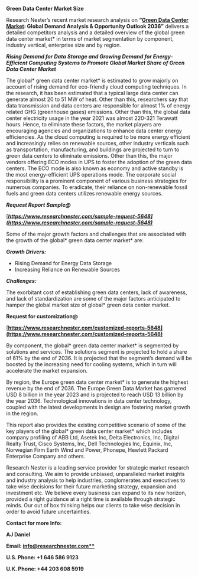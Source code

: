 ﻿**Green Data Center Market Size** 

Research Nester’s recent market research analysis on **“[Green Data Center Market](https://www.researchnester.com/reports/green-data-center-market/5648): Global Demand Analysis & Opportunity Outlook 2036”** delivers a detailed competitors analysis and a detailed overview of the global green data center market* in terms of market segmentation by component, industry vertical, enterprise size and by region. 

***Rising Demand for Data Storage and Growing Demand for Energy-Efficient Computing Systems to Promote Global Market Share of Green Data Center Market***

The global* green data center market* is estimated to grow majorly on account of rising demand for eco-friendly cloud computing techniques. In the research, it has been estimated that a typical large data center can generate almost 20 to 51 MW of heat. Other than this, researchers say that data transmission and data centers are responsible for almost 1% of energy related GHG (greenhouse gases) emissions. Other than this, the global data center electricity usage in the year 2021 was almost 220-321 Terawatt hours. Hence, to eliminate these factors, the market players are encouraging agencies and organizations to enhance data center energy efficiencies. As the cloud computing is required to be more energy efficient and increasingly relies on renewable sources, other industry verticals such as transportation, manufacturing, and buildings are projected to turn to green data centers to eliminate emissions. Other than this, the major vendors offering ECO modes in UPS to foster the adoption of the green data centers. The ECO mode is also known as economy and active standby is the most energy-efficient UPS operations mode. The corporate social responsibility is a prominent component of various business strategies for numerous companies. To eradicate, their reliance on non-renewable fossil fuels and green data centers utilizes renewable energy sources. 

***Request Report Sample@***

[***https://www.researchnester.com/sample-request-5648](https://www.researchnester.com/sample-request-5648)*** 

Some of the major growth factors and challenges that are associated with the growth of the global* green data center market* are:

***Growth Drivers:***

- Rising Demand for Energy Data Storage 
- Increasing Reliance on Renewable Sources 

***Challenges:***

The exorbitant cost of establishing green data centers, lack of awareness, and lack of standardization are some of the major factors anticipated to hamper the global market size of global* green data center market.

**Request for customization@**

[**https://www.researchnester.com/customized-reports-5648](https://www.researchnester.com/customized-reports-5648)** 

By component, the global* green data center market* is segmented by solutions and services. The solutions segment is projected to hold a share of 61% by the end of 2036. It is projected that the segment’s demand will be boosted by the increasing need for cooling systems, which in turn will accelerate the market expansion. 

By region, the Europe green data center market* is to generate the highest revenue by the end of 2036. The Europe Green Data Market has garnered USD 8 billion in the year 2023 and is projected to reach USD 13 billion by the year 2036. Technological innovations in data center technology, coupled with the latest developments in design are fostering market growth in the region. 

This report also provides the existing competitive scenario of some of the key players of the global* green data center market* which includes company profiling of ABB Ltd, Asetek Inc, Delta Electronics, Inc, Digital Realty Trust, Cisco Systems, Inc, Dell Technologies Inc, Equinix, Inc, Norwegian Firm Earth Wind and Power, Phonepe, Hewlett Packard Enterprise Company and others.      

Research Nester is a leading service provider for strategic market research and consulting. We aim to provide unbiased, unparalleled market insights and industry analysis to help industries, conglomerates and executives to take wise decisions for their future marketing strategy, expansion and investment etc. We believe every business can expand to its new horizon, provided a right guidance at a right time is available through strategic minds. Our out of box thinking helps our clients to take wise decision in order to avoid future uncertainties.

**Contact for more Info:**

**AJ Daniel**

**Email: [info@researchnester.com**](mailto:info@researchnester.com)**

**U.S. Phone: +1 646 586 9123** 

**U.K. Phone: +44 203 608 5919**

